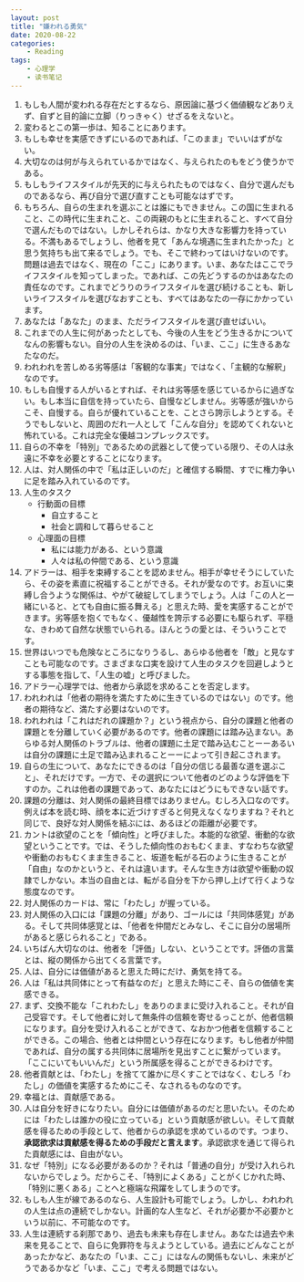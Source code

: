 ```yaml
---
layout: post
title: "嫌われる勇気"
date: 2020-08-22
categories:
    - Reading
tags:
    - 心理学
    - 读书笔记
---
```


1. もしも人間が変われる存在だとするなら、原因論に基づく価値観などありえず、自ずと目的論に立脚（りっきゃく）せざるをえないと。
2. 変わるとこの第一歩は、知ることにあります。
3. もしも幸せを実感できずにいるのであれば、「このまま」でいいはずがない。
4. 大切なのは何が与えられているかではなく、与えられたのもをどう使うかである。
5. もしもライフスタイルが先天的に与えられたものではなく、自分で選んだものであるなら、再び自分で選び直すことも可能なはずです。
6. もちろん、自らの生まれを選ぶことは誰にもできません。この国に生まれること、この時代に生まれこと、この両親のもとに生まれること、すべて自分で選んだものではない。しかしそれらは、かなり大きな影響力を持っている。不満もあるでしょうし、他者を見て「あんな境遇に生まれたかった」と思う気持ちも出て来るでしょう。でも、そこで終わってはいけないのです。問題は過去ではなく、現在の「ここ」にあります。いま、あなたはここでライフスタイルを知ってしまった。であれば、この先どうするのかはあなたの責任なのです。これまでどうりのライフスタイルを選び続けることも、新しいライフスタイルを選びなおすことも、すべてはあなたの一存にかかっています。
7. あなたは「あなた」のまま、ただライフスタイルを選び直せばいい。
8. これまでの人生に何があったとしても、今後の人生をどう生きるかについてなんの影響もない。自分の人生を決めるのは、「いま、ここ」に生きるあなたなのだ。
9. われわれを苦しめる劣等感は「客観的な事実」ではなく、「主観的な解釈」なのです。
10. もしも自慢する人がいるとすれば、それは劣等感を感じているからに過ぎない。もし本当に自信を持っていたら、自慢などしません。劣等感が強いからこそ、自慢する。自らが優れていることを、ことさら誇示しようとする。そうでもしないと、周囲のだれ一人として「こんな自分」を認めてくれないと怖れている。これは完全な優越コンプレックスです。
11. 自らの不幸を「特別」であるための武器として使っている限り、その人は永遠に不幸を必要とすることになります。
12. 人は、対人関係の中で「私は正しいのだ」と確信する瞬間、すでに権力争いに足を踏み入れているのです。
13. 人生のタスク
    - 行動面の目標
        - 自立すること
        - 社会と調和して暮らせること
    - 心理面の目標
        - 私には能力がある、という意識
        - 人々は私の仲間である、という意識
14. アドラーは、相手を束縛することを認めません。相手が幸せそうにしていたら、その姿を素直に祝福することができる。それが愛なのです。お互いに束縛し合うような関係は、やがて破綻してしまうでしょう。人は「この人と一緒にいると、とても自由に振る舞える」と思えた時、愛を実感することができます。劣等感を抱くでもなく、優越性を誇示する必要にも駆られず、平穏な、きわめて自然な状態でいられる。ほんとうの愛とは、そういうことです。
15. 世界はいつでも危険なところになりうるし、あらゆる他者を「敵」と見なすことも可能なのです。さまざまな口実を設けて人生のタスクを回避しようとする事態を指して、「人生の嘘」と呼びました。
16. アドラー心理学では、他者から承認を求めることを否定します。
17. われわれは「他者の期待を満たすために生きているのではない」のです。他者の期待など、満たす必要はないのです。
18. われわれは「これはだれの課題か？」という視点から、自分の課題と他者の課題とを分離していく必要があるのです。他者の課題には踏み込まない。あらゆる対人関係のトラブルは、他者の課題に土足で踏み込むことーーあるいは自分の課題に土足で踏み込まれることーーによって引き起こされます。
19. 自らの生について、あなたにできるのは「自分の信じる最善な道を選ぶこと」、それだけです。一方で、その選択について他者のどのような評価を下すのか。これは他者の課題であって、あなたにはどうにもできない話です。
20. 課題の分離は、対人関係の最終目標ではありません。むしろ入口なのです。例えば本を読む時、顔を本に近づけすぎると何見えなくなりますね？それと同じで、良好な対人関係を結ぶには、あるほどの距離が必要です。
21. カントは欲望のことを「傾向性」と呼びました。本能的な欲望、衝動的な欲望ということです。では、そうした傾向性のおもむくまま、すなわちな欲望や衝動のおもむくまま生きること、坂道を転がる石のように生きることが「自由」なのかというと、それは違います。そんな生き方は欲望や衝動の奴隷でしかない。本当の自由とは、転がる自分を下から押し上げて行くような態度なのです。
22. 対人関係のカードは、常に「わたし」が握っている。
23. 対人関係の入口には「課題の分離」があり、ゴールには「共同体感覚」がある。そして共同体感覚とは、「他者を仲間だとみなし、そこに自分の居場所があると感じられること」である。
24. いちばん大切なのは、他者を「評価」しない、ということです。評価の言葉とは、縦の関係から出てくる言葉です。
25. 人は、自分には価値があると思えた時にだけ、勇気を持てる。
26. 人は「私は共同体にとって有益なのだ」と思えた時にこそ、自らの価値を実感できる。
27. まず、交換不能な「これわたし」をありのままに受け入れること。それが自己受容です。そして他者に対して無条件の信頼を寄せるっことが、他者信頼になります。自分を受け入れることができて、なおかつ他者を信頼することができる。この場合、他者とは仲間という存在になります。もし他者が仲間であれば、自分の属する共同体に居場所を見出すことに繋がっています。「ここにいてもいいんだ」という所属感を得ることができるわけです。
28. 他者貢献とは、「わたし」を捨てて誰かに尽くすことではなく、むしろ「わたし」の価値を実感するためにこそ、なされるものなのです。
29. 幸福とは、貢献感である。
30. 人は自分を好きになりたい。自分には価値があるのだと思いたい。そのためには「わたしは誰かの役に立っている」という貢献感が欲しい。そして貢献感を得るための手段として、他者からの承認を求めているのです。つまり、**承認欲求は貢献感を得るための手段だと言えます**。承認欲求を通じて得られた貢献感には、自由がない。
31. なぜ「特別」になる必要があるのか？それは「普通の自分」が受け入れられないからでしょう。だからこそ、「特別によくある」ことがくじかれた時、「特別に悪くある」ことへと極端な飛躍をしてしまうのです。
32. もしも人生が線であるのなら、人生設計も可能でしょう。しかし、われわれの人生は点の連続でしかない。計画的な人生など、それが必要か不必要かという以前に、不可能なのです。
33. 人生は連続する刹那であり、過去も未来も存在しません。あなたは過去や未来を見ることで、自らに免罪符を与えようとしている。過去にどんなことがあったかなど、あなたの「いま、ここ」にはなんの関係もないし、未来がどうであるかなど「いま、ここ」で考える問題ではない。
